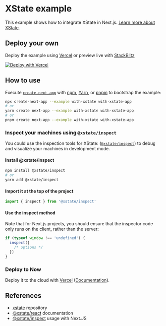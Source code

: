 # XState example

This example shows how to integrate XState in Next.js. [Learn more about XState](https://xstate.js.org/).

## Deploy your own

Deploy the example using [Vercel](https://vercel.com?utm_source=github&utm_medium=readme&utm_campaign=next-example) or preview live with [StackBlitz](https://stackblitz.com/github/vercel/next.js/tree/canary/examples/with-xstate)

[![Deploy with Vercel](https://vercel.com/button)](https://vercel.com/new/git/external?repository-url=https://github.com/vercel/next.js/tree/canary/examples/with-xstate&project-name=with-xstate&repository-name=with-xstate)

## How to use

Execute [`create-next-app`](https://github.com/vercel/next.js/tree/canary/packages/create-next-app) with [npm](https://docs.npmjs.com/cli/init), [Yarn](https://yarnpkg.com/lang/en/docs/cli/create/), or [pnpm](https://pnpm.io) to bootstrap the example:

```bash
npx create-next-app --example with-xstate with-xstate-app
# or
yarn create next-app --example with-xstate with-xstate-app
# or
pnpm create next-app --example with-xstate with-xstate-app
```

### Inspect your machines using `@xstate/inspect`

You could use the inspection tools for XState: ([`@xstate/inspect`](https://xstate.js.org/docs/packages/xstate-inspect)) to debug and visualize your machines in development mode.

#### Install @xstate/inspect

```bash
npm install @xstate/inspect
# or
yarn add @xstate/inspect
```

#### Import it at the top of the project

```js
import { inspect } from '@xstate/inspect'
```

#### Use the inspect method

Note that for Next.js projects, you should ensure that the inspector code only runs on the client, rather than the server:

```js
if (typeof window !== 'undefined') {
  inspect({
    /* options */
  })
}
```

### Deploy to Now

Deploy it to the cloud with [Vercel](https://vercel.com/new?utm_source=github&utm_medium=readme&utm_campaign=next-example) ([Documentation](https://nextjs.org/docs/deployment)).

## References

- [xstate](https://github.com/davidkpiano/xstate) repository
- [@xstate/react](https://xstate.js.org/docs/packages/xstate-react) documentation
- [@xstate/inspect](https://xstate.js.org/docs/packages/xstate-inspect/#faqs) usage with Next.JS
